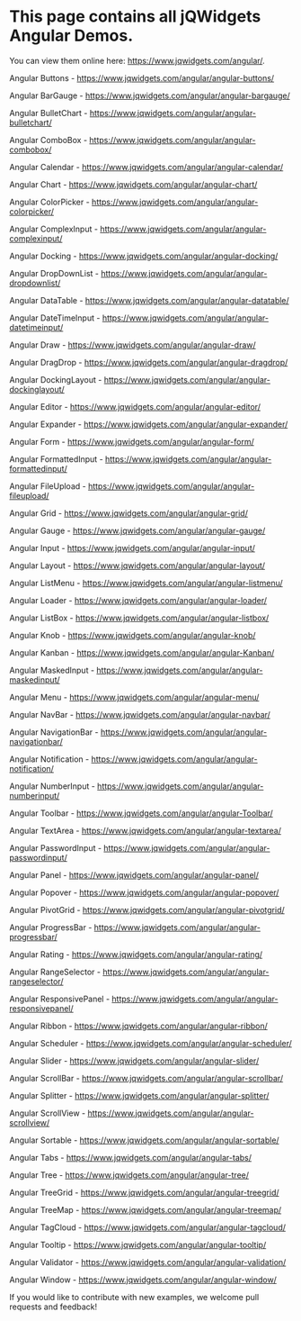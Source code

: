 # This page contains all jQWidgets Angular Demos. 

You can view them online here: https://www.jqwidgets.com/angular/.

Angular Buttons - https://www.jqwidgets.com/angular/angular-buttons/

Angular BarGauge - https://www.jqwidgets.com/angular/angular-bargauge/

Angular BulletChart - https://www.jqwidgets.com/angular/angular-bulletchart/

Angular ComboBox - https://www.jqwidgets.com/angular/angular-combobox/

Angular Calendar - https://www.jqwidgets.com/angular/angular-calendar/

Angular Chart - https://www.jqwidgets.com/angular/angular-chart/

Angular ColorPicker - https://www.jqwidgets.com/angular/angular-colorpicker/

Angular ComplexInput - https://www.jqwidgets.com/angular/angular-complexinput/

Angular Docking - https://www.jqwidgets.com/angular/angular-docking/

Angular DropDownList - https://www.jqwidgets.com/angular/angular-dropdownlist/

Angular DataTable - https://www.jqwidgets.com/angular/angular-datatable/

Angular DateTimeInput - https://www.jqwidgets.com/angular/angular-datetimeinput/

Angular Draw - https://www.jqwidgets.com/angular/angular-draw/

Angular DragDrop - https://www.jqwidgets.com/angular/angular-dragdrop/

Angular DockingLayout - https://www.jqwidgets.com/angular/angular-dockinglayout/

Angular Editor - https://www.jqwidgets.com/angular/angular-editor/

Angular Expander - https://www.jqwidgets.com/angular/angular-expander/

Angular Form - https://www.jqwidgets.com/angular/angular-form/

Angular FormattedInput - https://www.jqwidgets.com/angular/angular-formattedinput/

Angular FileUpload - https://www.jqwidgets.com/angular/angular-fileupload/

Angular Grid - https://www.jqwidgets.com/angular/angular-grid/

Angular Gauge - https://www.jqwidgets.com/angular/angular-gauge/

Angular Input - https://www.jqwidgets.com/angular/angular-input/

Angular Layout - https://www.jqwidgets.com/angular/angular-layout/

Angular ListMenu - https://www.jqwidgets.com/angular/angular-listmenu/

Angular Loader - https://www.jqwidgets.com/angular/angular-loader/

Angular ListBox - https://www.jqwidgets.com/angular/angular-listbox/

Angular Knob - https://www.jqwidgets.com/angular/angular-knob/

Angular Kanban - https://www.jqwidgets.com/angular/angular-Kanban/

Angular MaskedInput - https://www.jqwidgets.com/angular/angular-maskedinput/

Angular Menu - https://www.jqwidgets.com/angular/angular-menu/

Angular NavBar - https://www.jqwidgets.com/angular/angular-navbar/

Angular NavigationBar - https://www.jqwidgets.com/angular/angular-navigationbar/

Angular Notification - https://www.jqwidgets.com/angular/angular-notification/

Angular NumberInput - https://www.jqwidgets.com/angular/angular-numberinput/

Angular Toolbar - https://www.jqwidgets.com/angular/angular-Toolbar/

Angular TextArea - https://www.jqwidgets.com/angular/angular-textarea/

Angular PasswordInput - https://www.jqwidgets.com/angular/angular-passwordinput/

Angular Panel - https://www.jqwidgets.com/angular/angular-panel/

Angular Popover - https://www.jqwidgets.com/angular/angular-popover/

Angular PivotGrid - https://www.jqwidgets.com/angular/angular-pivotgrid/

Angular ProgressBar - https://www.jqwidgets.com/angular/angular-progressbar/

Angular Rating - https://www.jqwidgets.com/angular/angular-rating/

Angular RangeSelector - https://www.jqwidgets.com/angular/angular-rangeselector/

Angular ResponsivePanel - https://www.jqwidgets.com/angular/angular-responsivepanel/

Angular Ribbon - https://www.jqwidgets.com/angular/angular-ribbon/

Angular Scheduler - https://www.jqwidgets.com/angular/angular-scheduler/

Angular Slider - https://www.jqwidgets.com/angular/angular-slider/

Angular ScrollBar - https://www.jqwidgets.com/angular/angular-scrollbar/

Angular Splitter - https://www.jqwidgets.com/angular/angular-splitter/

Angular ScrollView - https://www.jqwidgets.com/angular/angular-scrollview/

Angular Sortable - https://www.jqwidgets.com/angular/angular-sortable/

Angular Tabs - https://www.jqwidgets.com/angular/angular-tabs/

Angular Tree - https://www.jqwidgets.com/angular/angular-tree/

Angular TreeGrid - https://www.jqwidgets.com/angular/angular-treegrid/

Angular TreeMap - https://www.jqwidgets.com/angular/angular-treemap/

Angular TagCloud - https://www.jqwidgets.com/angular/angular-tagcloud/

Angular Tooltip - https://www.jqwidgets.com/angular/angular-tooltip/

Angular Validator - https://www.jqwidgets.com/angular/angular-validation/

Angular Window - https://www.jqwidgets.com/angular/angular-window/

If you would like to contribute with new examples, we welcome pull requests and feedback! 
